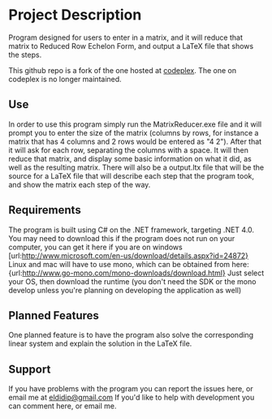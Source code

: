 Project Description
============
Program designed for users to enter in a matrix, and it will reduce that matrix to Reduced Row Echelon Form, and output a LaTeX file that shows the steps.

This github repo is a fork of the one hosted at [codeplex](https://matrixreducer.codeplex.com/). The one on codeplex is no longer maintained. 

Use
-----
In order to use this program simply run the MatrixReducer.exe file and it will prompt you to enter the size of the matrix (columns by rows, for instance a matrix that has 4 columns and 2 rows would be entered as "4 2"). After that it will ask for each row, separating the columns with a space. It will then reduce that matrix, and display some basic information on what it did, as well as the resulting matrix. There will also be a output.ltx file that will be the source for a LaTeX file that will describe each step that the program took, and show the matrix each step of the way.

Requirements
---------
The program is built using C# on the .NET framework, targeting .NET 4.0. You may need to download this if the program does not run on your computer, you can get it here if you are on windows [url:http://www.microsoft.com/en-us/download/details.aspx?id=24872} Linux and mac will have to use mono, which can be obtained from here: {url:http://www.go-mono.com/mono-downloads/download.html} Just select your OS, then download the runtime (you don't need the SDK or the mono develop unless you're planning on developing the application as well)

Planned Features
---------
One planned feature is to have the program also solve the corresponding linear system and explain the solution in the LaTeX file.

Support
----------
If you have problems with the program you can report the issues here, or email me at eldidip@gmail.com If you'd like to help with development you can comment here, or email me.
